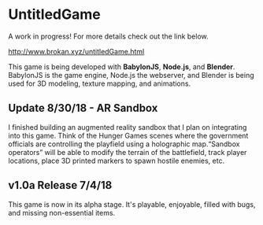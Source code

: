 # UntitledGame

A work in progress! For more details check out the link below.

http://www.brokan.xyz/untitledGame.html

This game is being developed with **BabylonJS**, **Node.js**, and **Blender**. BabylonJS is the game engine, Node.js the webserver, and Blender is being used for 3D modeling, texture mapping, and animations.

## Update 8/30/18 - AR Sandbox
I finished building an augmented reality sandbox that I plan on integrating into this game. Think of the Hunger Games scenes where the government officials are controlling the playfield using a holographic map.“Sandbox operators” will be able to modify the terrain of the battlefield, track player locations, place 3D printed markers to spawn hostile enemies, etc.

## v1.0a Release 7/4/18
This game is now in its alpha stage. It's playable, enjoyable, filled with bugs, and missing non-essential items.


